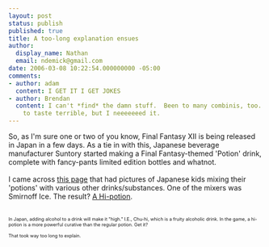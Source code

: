 ```yaml
---
layout: post
status: publish
published: true
title: A too-long explanation ensues
author:
  display_name: Nathan
  email: ndemick@gmail.com
date: 2006-03-08 10:22:54.000000000 -05:00
comments:
- author: adam
  content: I GET IT I GET JOKES
- author: Brendan
  content: I can't *find* the damn stuff.  Been to many combinis, too.  It's supposed
    to taste terrible, but I neeeeeeed it.
---
```

So, as I'm sure one or two of you know, Final Fantasy XII is being released in Japan in a few days. As a tie in with this, Japanese beverage manufacturer Suntory started making a Final Fantasy-themed 'Potion' drink, complete with fancy-pants limited edition bottles and whatnot. 
<br><br>
I came across <a href="http://kusofla.com/vip/po/">this page</a> that had pictures of Japanese kids mixing their 'potions' with various other drinks/substances. One of the mixers was Smirnoff Ice. The result? <a href="http://kusofla.com/vip/po/img/04.jpg">A Hi-potion</a>.
<br><br>
<div style="font-size:9px">In Japan, adding alcohol to a drink will make it "high." I.E., Chu-hi, which is a fruity alcoholic drink. In the game, a hi-potion is a more powerful curative than the regular potion. Get it?<br><br>
That took way too long to explain.</div>